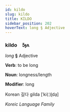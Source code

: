 ```yaml
---
id: kildo
slug: kildo
title: KİLDO
sidebar_position: 202
hoverText: long § Adjective
---
```


### kildo&emsp;<span kind="abugida">ɔ͊ɟʌ</span>

*long* **§** Adjective

**Verb**: to be long

**Noun**: longness/length

**Modifier**: long

Korean 길다 gilda [ˈki(ː)ɭda̠]

*Koreic Language Family*